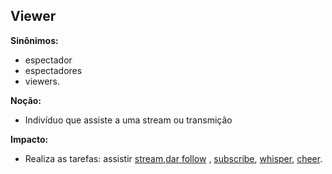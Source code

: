 ## Viewer

**Sinônimos:** 
* espectador
* espectadores
* viewers.

**Noção:** 
* Indivíduo que assiste a uma stream ou transmição

**Impacto:**
* Realiza as tarefas: assistir [stream](https://github.com/gabrielziegler3/Requisitos-2018-1/wiki/Stream),[dar follow](https://github.com/gabrielziegler3/Requisitos-2018-1/wiki/Dar-Follow) , [subscribe](https://github.com/gabrielziegler3/Requisitos-2018-1/wiki/Subscribe), [whisper](https://github.com/gabrielziegler3/Requisitos-2018-1/wiki/Whisper), [cheer](https://github.com/gabrielziegler3/Requisitos-2018-1/wiki/Cheer).